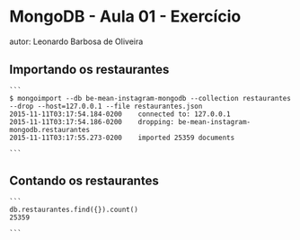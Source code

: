 # MongoDB - Aula 01 - Exercício
autor: Leonardo Barbosa de Oliveira

## Importando os restaurantes

    ```
    $ mongoimport --db be-mean-instagram-mongodb --collection restaurantes --drop --host=127.0.0.1 --file restaurantes.json
	2015-11-11T03:17:54.184-0200    connected to: 127.0.0.1
	2015-11-11T03:17:54.186-0200    dropping: be-mean-instagram-mongodb.restaurantes
	2015-11-11T03:17:55.273-0200    imported 25359 documents

    ```

## Contando os restaurantes

    ```
    db.restaurantes.find({}).count()
	25359
    
    ```